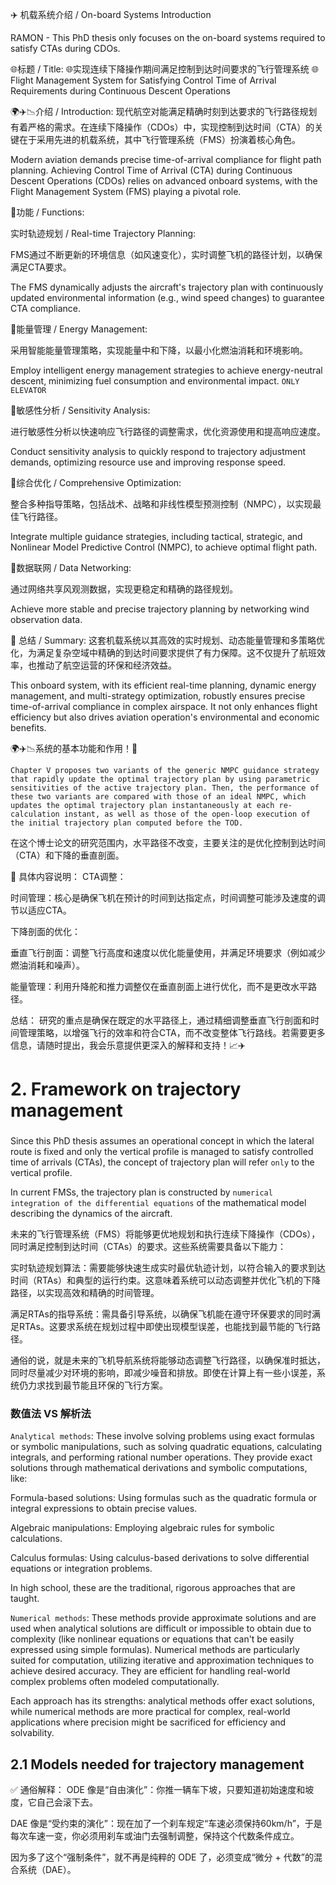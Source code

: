 ✈️ 机载系统介绍 / On-board Systems Introduction

RAMON - This PhD thesis only focuses on the on-board systems required to satisfy CTAs during CDOs.

🌐标题 / Title:
🌐实现连续下降操作期间满足控制到达时间要求的飞行管理系统
🌐Flight Management System for Satisfying Control Time of Arrival Requirements during Continuous Descent Operations

🌍✈️📉介绍 / Introduction:
现代航空对能满足精确时刻到达要求的飞行路径规划有着严格的需求。在连续下降操作（CDOs）中，实现控制到达时间（CTA）的关键在于采用先进的机载系统，其中飞行管理系统（FMS）扮演着核心角色。

Modern aviation demands precise time-of-arrival compliance for flight path planning. Achieving Control Time of Arrival (CTA) during Continuous Descent Operations (CDOs) relies on advanced onboard systems, with the Flight Management System (FMS) playing a pivotal role.

📌功能 / Functions:

实时轨迹规划 / Real-time Trajectory Planning:

FMS通过不断更新的环境信息（如风速变化），实时调整飞机的路径计划，以确保满足CTA要求。

The FMS dynamically adjusts the aircraft's trajectory plan with continuously updated environmental information (e.g., wind speed changes) to guarantee CTA compliance.

📌能量管理 / Energy Management:

采用智能能量管理策略，实现能量中和下降，以最小化燃油消耗和环境影响。

Employ intelligent energy management strategies to achieve energy-neutral descent, minimizing fuel consumption and environmental impact. `ONLY ELEVATOR`

📌敏感性分析 / Sensitivity Analysis:

进行敏感性分析以快速响应飞行路径的调整需求，优化资源使用和提高响应速度。

Conduct sensitivity analysis to quickly respond to trajectory adjustment demands, optimizing resource use and improving response speed.

📌综合优化 / Comprehensive Optimization:

整合多种指导策略，包括战术、战略和非线性模型预测控制（NMPC），以实现最佳飞行路径。

Integrate multiple guidance strategies, including tactical, strategic, and Nonlinear Model Predictive Control (NMPC), to achieve optimal flight path.

📌数据联网 / Data Networking:

通过网络共享风观测数据，实现更稳定和精确的路径规划。

Achieve more stable and precise trajectory planning by networking wind observation data.

🎯  总结 / Summary:
这套机载系统以其高效的实时规划、动态能量管理和多策略优化，为满足复杂空域中精确的到达时间要求提供了有力保障。这不仅提升了航班效率，也推动了航空运营的环保和经济效益。

This onboard system, with its efficient real-time planning, dynamic energy management, and multi-strategy optimization, robustly ensures precise time-of-arrival compliance in complex airspace. It not only enhances flight efficiency but also drives aviation operation's environmental and economic benefits.

🌍✈️📉系统的基本功能和作用！📘



```
Chapter V proposes two variants of the generic NMPC guidance strategy that rapidly update the optimal trajectory plan by using parametric sensitivities of the active trajectory plan. Then, the performance of these two variants are compared with those of an ideal NMPC, which updates the optimal trajectory plan instantaneously at each re-calculation instant, as well as those of the open-loop execution of the initial trajectory plan computed before the TOD.

```
在这个博士论文的研究范围内，水平路径不改变，主要关注的是优化控制到达时间（CTA）和下降的垂直剖面。

📌 具体内容说明：
CTA调整：

时间管理：核心是确保飞机在预计的时间到达指定点，时间调整可能涉及速度的调节以适应CTA。

下降剖面的优化：

垂直飞行剖面：调整飞行高度和速度以优化能量使用，并满足环境要求（例如减少燃油消耗和噪声）。

能量管理：利用升降舵和推力调整仅在垂直剖面上进行优化，而不是更改水平路径。

总结：
研究的重点是确保在既定的水平路径上，通过精细调整垂直飞行剖面和时间管理策略，以增强飞行的效率和符合CTA，而不改变整体飞行路线。若需要更多信息，请随时提出，我会乐意提供更深入的解释和支持！📈✈️



# 2. Framework on trajectory management
### 
Since this PhD thesis assumes an operational concept in which the lateral route is fixed and only the vertical profile is managed to satisfy controlled time of arrivals (CTAs), the concept of trajectory plan will refer `only` to the vertical profile.

In current FMSs, the trajectory plan is constructed by `numerical integration of the differential equations` of the mathematical model describing the dynamics of the aircraft.

未来的飞行管理系统（FMS）将能够更优地规划和执行连续下降操作（CDOs），同时满足控制到达时间（CTAs）的要求。这些系统需要具备以下能力：

实时轨迹规划算法：需要能够快速生成实时最优轨迹计划，以符合输入的要求到达时间（RTAs）和典型的运行约束。这意味着系统可以动态调整并优化飞机的下降路径，以实现高效和精确的时间管理。

满足RTAs的指导系统：需具备引导系统，以确保飞机能在遵守环保要求的同时满足RTAs。这要求系统在规划过程中即使出现模型误差，也能找到最节能的飞行路径。

通俗的说，就是未来的飞机导航系统将能够动态调整飞行路径，以确保准时抵达，同时尽量减少对环境的影响，即减少噪音和排放。即使在计算上有一些小误差，系统仍力求找到最节能且环保的飞行方案。

### 数值法  VS 解析法
`Analytical methods`: These involve solving problems using exact formulas or symbolic manipulations, such as solving quadratic equations, calculating integrals, and performing rational number operations. They provide exact solutions through mathematical derivations and symbolic computations, like:

Formula-based solutions: Using formulas such as the quadratic formula or integral expressions to obtain precise values.

Algebraic manipulations: Employing algebraic rules for symbolic calculations.

Calculus formulas: Using calculus-based derivations to solve differential equations or integration problems.

In high school, these are the traditional, rigorous approaches that are taught.

`Numerical methods`: These methods provide approximate solutions and are used when analytical solutions are difficult or impossible to obtain due to complexity (like nonlinear equations or equations that can't be easily expressed using simple formulas). Numerical methods are particularly suited for computation, utilizing iterative and approximation techniques to achieve desired accuracy. They are efficient for handling real-world complex problems often modeled computationally.

Each approach has its strengths: analytical methods offer exact solutions, while numerical methods are more practical for complex, real-world applications where precision might be sacrificed for efficiency and solvability.

## 2.1 Models needed for trajectory management

✅ 通俗解释：
ODE 像是“自由演化”：你推一辆车下坡，只要知道初始速度和坡度，它自己会滚下去。

DAE 像是“受约束的演化”：现在加了一个刹车规定“车速必须保持60km/h”，于是每次车速一变，你必须用刹车或油门去强制调整，保持这个代数条件成立。

因为多了这个“强制条件”，就不再是纯粹的 ODE 了，必须变成“微分 + 代数”的混合系统（DAE）。